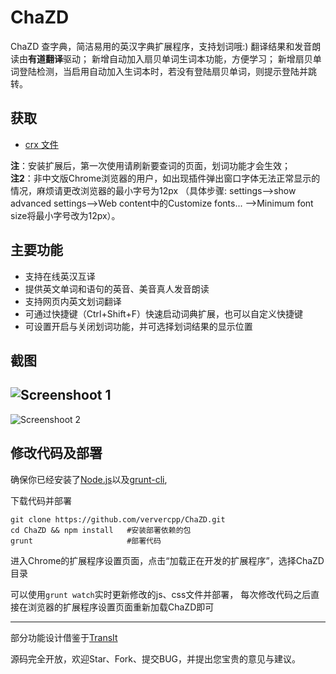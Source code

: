 ChaZD
=====

ChaZD 查字典，简洁易用的英汉字典扩展程序，支持划词哦:)
翻译结果和发音朗读由**有道翻译**驱动；
新增自动加入扇贝单词生词本功能，方便学习；
新增扇贝单词登陆检测，当启用自动加入生词本时，若没有登陆扇贝单词，则提示登陆并跳转。

获取
-----------
+ [crx 文件](https://github.com/XYUU/ChaZD/blob/master/ChaZD.crx?raw=true)

**注**：安装扩展后，第一次使用请刷新要查词的页面，划词功能才会生效；  
**注2**：非中文版Chrome浏览器的用户，如出现插件弹出窗口字体无法正常显示的情况，麻烦请更改浏览器的最小字号为12px
（具体步骤: settings-->show advanced settings-->Web content中的Customize fonts... -->Minimum font     size将最小字号改为12px）。

主要功能
-----------
+ 支持在线英汉互译
+ 提供英文单词和语句的英音、美音真人发音朗读
+ 支持网页内英文划词翻译
+ 可通过快捷键（Ctrl+Shift+F）快速启动词典扩展，也可以自定义快捷键
+ 可设置开启与关闭划词功能，并可选择划词结果的显示位置

截图
-----------
![Screenshoot 1](/screenshoot/screenshoot1.jpg)  
---
![Screenshoot 2](/screenshoot/screenshoot4.png)

修改代码及部署
-----------

确保你已经安装了[Node.js](http://nodejs.org/)以及[grunt-cli](https://github.com/gruntjs/grunt-cli),

下载代码并部署
```shell
git clone https://github.com/ververcpp/ChaZD.git
cd ChaZD && npm install   #安装部署依赖的包
grunt                     #部署代码
```

进入Chrome的扩展程序设置页面，点击“加载正在开发的扩展程序”，选择ChaZD目录

可以使用`grunt watch`实时更新修改的js、css文件并部署，
每次修改代码之后直接在浏览器的扩展程序设置页面重新加载ChaZD即可

-----------
部分功能设计借鉴于[TransIt](https://github.com/GDG-Xian/crx-transit)

源码完全开放，欢迎Star、Fork、提交BUG，并提出您宝贵的意见与建议。


